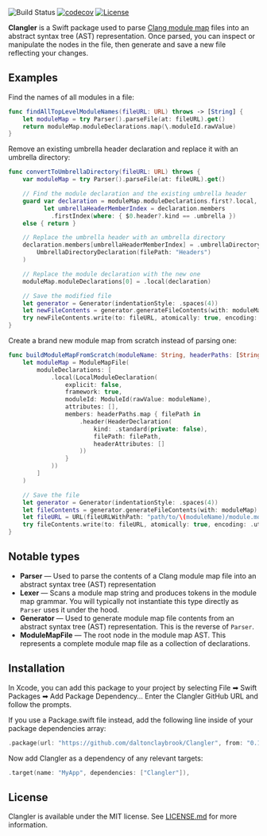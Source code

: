 ![Build Status](https://github.com/daltonclaybrook/Clangler/actions/workflows/swift.yml/badge.svg)
[![codecov](https://codecov.io/gh/daltonclaybrook/Clangler/branch/main/graph/badge.svg)](https://codecov.io/gh/daltonclaybrook/Clangler)
[![License](https://img.shields.io/badge/license-MIT-blue)](https://github.com/daltonclaybrook/Clangler/blob/main/LICENSE.md)

**Clangler** is a Swift package used to parse [Clang module map](https://clang.llvm.org/docs/Modules.html) files into an abstract syntax tree (AST) representation. Once parsed, you can inspect or manipulate the nodes in the file, then generate and save a new file reflecting your changes.

## Examples

Find the names of all modules in a file:

```swift
func findAllTopLevelModuleNames(fileURL: URL) throws -> [String] {
    let moduleMap = try Parser().parseFile(at: fileURL).get()
    return moduleMap.moduleDeclarations.map(\.moduleId.rawValue)
}
```

Remove an existing umbrella header declaration and replace it with an umbrella directory:

```swift
func convertToUmbrellaDirectory(fileURL: URL) throws {
    var moduleMap = try Parser().parseFile(at: fileURL).get()

    // Find the module declaration and the existing umbrella header
    guard var declaration = moduleMap.moduleDeclarations.first?.local,
          let umbrellaHeaderMemberIndex = declaration.members
            .firstIndex(where: { $0.header?.kind == .umbrella })
    else { return }

    // Replace the umbrella header with an umbrella directory
    declaration.members[umbrellaHeaderMemberIndex] = .umbrellaDirectory(
        UmbrellaDirectoryDeclaration(filePath: "Headers")
    )

    // Replace the module declaration with the new one
    moduleMap.moduleDeclarations[0] = .local(declaration)

    // Save the modified file
    let generator = Generator(indentationStyle: .spaces(4))
    let newFileContents = generator.generateFileContents(with: moduleMap)
    try newFileContents.write(to: fileURL, atomically: true, encoding: .utf8)
}
```

Create a brand new module map from scratch instead of parsing one:

```swift
func buildModuleMapFromScratch(moduleName: String, headerPaths: [String]) throws {
    let moduleMap = ModuleMapFile(
        moduleDeclarations: [
            .local(LocalModuleDeclaration(
                explicit: false,
                framework: true,
                moduleId: ModuleId(rawValue: moduleName),
                attributes: [],
                members: headerPaths.map { filePath in
                    .header(HeaderDeclaration(
                        kind: .standard(private: false),
                        filePath: filePath,
                        headerAttributes: []
                    ))
                }
            ))
        ]
    )

    // Save the file
    let generator = Generator(indentationStyle: .spaces(4))
    let fileContents = generator.generateFileContents(with: moduleMap)
    let fileURL = URL(fileURLWithPath: "path/to/\(moduleName)/module.modulemap")
    try fileContents.write(to: fileURL, atomically: true, encoding: .utf8)
}
```

## Notable types

* **Parser** — Used to parse the contents of a Clang module map file into an abstract syntax tree (AST) representation
* **Lexer** — Scans a module map string and produces tokens in the module map grammar. You will typically not instantiate this type directly as `Parser` uses it under the hood.
* **Generator** — Used to generate module map file contents from an abstract syntax tree (AST) representation. This is the reverse of `Parser`.
* **ModuleMapFile** — The root node in the module map AST. This represents a complete module map file as a collection of declarations.

## Installation

In Xcode, you can add this package to your project by selecting File ➡ Swift Packages ➡ Add Package Dependency… Enter the Clangler GitHub URL and follow the prompts.

If you use a Package.swift file instead, add the following line inside of your package dependencies array:

```swift
.package(url: "https://github.com/daltonclaybrook/Clangler", from: "0.1.0"),
```

Now add Clangler as a dependency of any relevant targets:

```swift
.target(name: "MyApp", dependencies: ["Clangler"]),
```

## License

Clangler is available under the MIT license. See [LICENSE.md](https://github.com/daltonclaybrook/Clangler/blob/main/LICENSE.md) for more information.
